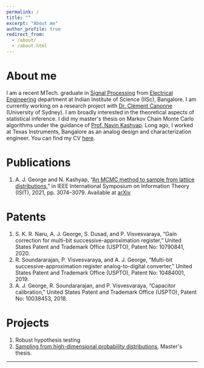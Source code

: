 ```yaml
---
permalink: /
title: ""
excerpt: "About me"
author_profile: true
redirect_from: 
  - /about/
  - /about.html
---
```




About me
======
I am a recent MTech. graduate in [Signal Processing](https://ee.iisc.ac.in/m-tech-programme-signal-processing/) from [Electrical Engineering](https://ee.iisc.ac.in/) department at Indian Institute of Science (IISc), Bangalore. I am currently working on a research project with [Dr. Clément Canonne](https://ccanonne.github.io/) (University of Sydney). I am broadly interested in the theoretical aspects of statistical inference. I did my master's thesis on Markov Chain Monte Carlo algorithms under the guidance of [Prof. Navin Kashyap](https://ece.iisc.ac.in/~nkashyap/). Long ago, I worked at Texas Instruments, Bangalore as an analog design and characterization engineer. You can find my CV [here](https://anandjez.github.io/files/CV_Anand.pdf). 

Publications
======

1. A. J. George and N. Kashyap, “[An MCMC method to sample from lattice distributions](https://ieeexplore.ieee.org/document/9517919),” in IEEE International Symposium on Information Theory (ISIT), 2021, pp. 3074–3079. Available at [arXiv](https://arxiv.org/abs/2101.06453)
   
Patents
======

1. S. K. R. Naru, A. J. George, S. Dusad, and P. Visvesvaraya, “Gain correction for multi-bit successive-approximation register,” United States Patent and Trademark Office (USPTO), Patent No: 10790841, 2020.
2. R. Soundararajan, P. Visvesvaraya, and A. J. George, “Multi-bit successive-approximation register analog-to-digital converter,” United States Patent and Trademark Office (USPTO), Patent No: 10484001, 2019.
3. A. J. George, R. Soundararajan, and P. Visvesvaraya, “Capacitor calibration,” United States Patent and Trademark Office (USPTO), Patent No: 10038453, 2018.

Projects
======

1. Robust hypothesis testing
2. [Sampling from high-dimensional probability distributions](https://anandjez.github.io/files/Sampling_MTech_project_final_report.pdf), Master's thesis.

------

